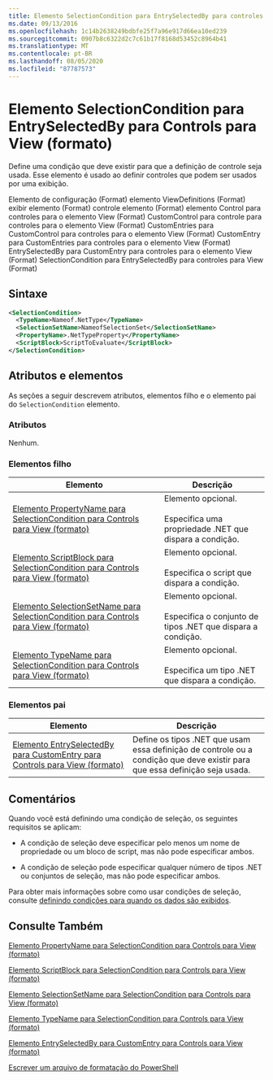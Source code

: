 ```yaml
---
title: Elemento SelectionCondition para EntrySelectedBy para controles para View (Format) | Microsoft Docs
ms.date: 09/13/2016
ms.openlocfilehash: 1c14b2638249bdbfe25f7a96e917d66ea10ed239
ms.sourcegitcommit: 0907b8c6322d2c7c61b17f8168d53452c8964b41
ms.translationtype: MT
ms.contentlocale: pt-BR
ms.lasthandoff: 08/05/2020
ms.locfileid: "87787573"
---
```

# <a name="selectioncondition-element-for-entryselectedby-for-controls-for-view-format"></a>Elemento SelectionCondition para EntrySelectedBy para Controls para View (formato)

Define uma condição que deve existir para que a definição de controle seja usada. Esse elemento é usado ao definir controles que podem ser usados por uma exibição.

Elemento de configuração (Format) elemento ViewDefinitions (Format) exibir elemento (Format) controle elemento (Format) elemento Control para controles para o elemento View (Format) CustomControl para controle para controles para o elemento View (Format) CustomEntries para CustomControl para controles para o elemento View (Format) CustomEntry para CustomEntries para controles para o elemento View (Format) EntrySelectedBy para CustomEntry para controles para o elemento View (Format) SelectionCondition para EntrySelectedBy para controles para View (Format)

## <a name="syntax"></a>Sintaxe

```xml
<SelectionCondition>
  <TypeName>Nameof.NetType</TypeName>
  <SelectionSetName>NameofSelectionSet</SelectionSetName>
  <PropertyName>.NetTypeProperty</PropertyName>
  <ScriptBlock>ScriptToEvaluate</ScriptBlock>
</SelectionCondition>
```

## <a name="attributes-and-elements"></a>Atributos e elementos

As seções a seguir descrevem atributos, elementos filho e o elemento pai do `SelectionCondition` elemento.

### <a name="attributes"></a>Atributos

Nenhum.

### <a name="child-elements"></a>Elementos filho

|Elemento|Descrição|
|-------------|-----------------|
|[Elemento PropertyName para SelectionCondition para Controls para View (formato)](./propertyname-element-for-selectioncondition-for-controls-for-view-format.md)|Elemento opcional.<br /><br /> Especifica uma propriedade .NET que dispara a condição.|
|[Elemento ScriptBlock para SelectionCondition para Controls para View (formato)](./scriptblock-element-for-selectioncondition-for-controls-for-view-format.md)|Elemento opcional.<br /><br /> Especifica o script que dispara a condição.|
|[Elemento SelectionSetName para SelectionCondition para Controls para View (formato)](./selectionsetname-element-for-selectioncondition-for-controls-for-view-format.md)|Elemento opcional.<br /><br /> Especifica o conjunto de tipos .NET que dispara a condição.|
|[Elemento TypeName para SelectionCondition para Controls para View (formato)](./typename-element-for-selectioncondition-for-controls-for-view-format.md)|Elemento opcional.<br /><br /> Especifica um tipo .NET que dispara a condição.|

### <a name="parent-elements"></a>Elementos pai

|Elemento|Descrição|
|-------------|-----------------|
|[Elemento EntrySelectedBy para CustomEntry para Controls para View (formato)](./entryselectedby-element-for-customentry-for-controls-for-view-format.md)|Define os tipos .NET que usam essa definição de controle ou a condição que deve existir para que essa definição seja usada.|

## <a name="remarks"></a>Comentários

Quando você está definindo uma condição de seleção, os seguintes requisitos se aplicam:

- A condição de seleção deve especificar pelo menos um nome de propriedade ou um bloco de script, mas não pode especificar ambos.

- A condição de seleção pode especificar qualquer número de tipos .NET ou conjuntos de seleção, mas não pode especificar ambos.

Para obter mais informações sobre como usar condições de seleção, consulte [definindo condições para quando os dados são exibidos](./defining-conditions-for-displaying-data.md).

## <a name="see-also"></a>Consulte Também

[Elemento PropertyName para SelectionCondition para Controls para View (formato)](./propertyname-element-for-selectioncondition-for-controls-for-view-format.md)

[Elemento ScriptBlock para SelectionCondition para Controls para View (formato)](./scriptblock-element-for-selectioncondition-for-controls-for-view-format.md)

[Elemento SelectionSetName para SelectionCondition para Controls para View (formato)](./selectionsetname-element-for-selectioncondition-for-controls-for-view-format.md)

[Elemento TypeName para SelectionCondition para Controls para View (formato)](./typename-element-for-selectioncondition-for-controls-for-view-format.md)

[Elemento EntrySelectedBy para CustomEntry para Controls para View (formato)](./entryselectedby-element-for-customentry-for-controls-for-view-format.md)

[Escrever um arquivo de formatação do PowerShell](./writing-a-powershell-formatting-file.md)
